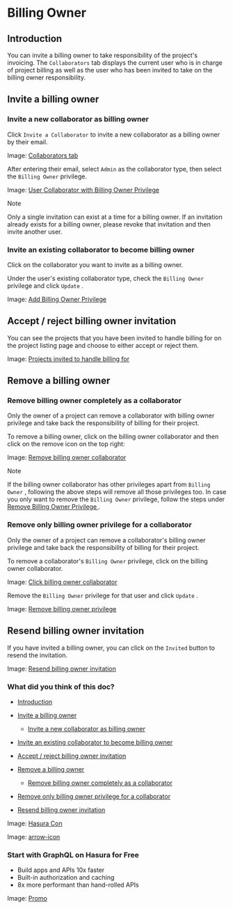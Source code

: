 # Billing Owner

## Introduction​

You can invite a billing owner to take responsibility of the project's invoicing. The `Collaborators` tab displays the
current user who is in charge of project billing as well as the user who has been invited to take on the billing owner
responsibility.

## Invite a billing owner​

### Invite a new collaborator as billing owner​

Click `Invite a Collaborator` to invite a new collaborator as a billing owner by their email.

Image: [ Collaborators tab ](https://hasura.io/docs/assets/images/collab-view-07c76ae25ec8ec6b6fe40e6f4cd55098.png)

After entering their email, select `Admin` as the collaborator type, then select the `Billing Owner` privilege.

Image: [ User Collaborator with Billing Owner Privilege ](https://hasura.io/docs/assets/images/invite-bm-collab-0d738bde8172f258876d2642705a28c3.png)

Note

Only a single invitation can exist at a time for a billing owner. If an invitation already exists for a billing owner,
please revoke that invitation and then invite another user.

### Invite an existing collaborator to become billing owner​

Click on the collaborator you want to invite as a billing owner.

Under the user's existing collaborator type, check the `Billing Owner` privilege and click `Update` .

Image: [ Add Billing Owner Privilege ](https://hasura.io/docs/assets/images/add-bm-privilege-0ae4f06a68dd39b2f60f11ef01373544.png)

## Accept / reject billing owner invitation​

You can see the projects that you have been invited to handle billing for on the project listing page and choose to
either accept or reject them.

Image: [ Projects invited to handle billing for ](https://hasura.io/docs/assets/images/project-bm-invitation-bb13180017606925ef85a465b292fe45.png)

## Remove a billing owner​

### Remove billing owner completely as a collaborator​

Only the owner of a project can remove a collaborator with billing owner privilege and take back the responsibility of
billing for their project.

To remove a billing owner, click on the billing owner collaborator and then click on the remove icon on the top right:

Image: [ Remove billing owner collaborator ](https://hasura.io/docs/assets/images/remove-bm-87ba43d148408a6d40ce6d9ccb74ea64.png)

Note

If the billing owner collaborator has other privileges apart from `Billing Owner` , following the above steps will remove
all those privileges too. In case you only want to remove the `Billing Owner` privilege, follow the steps under[ Remove Billing Owner Privilege ](https://hasura.io/docs/latest/hasura-cloud/account-management/billing/billing-owner/#remove_bm_privilege).

### Remove only billing owner privilege for a collaborator​

Only the owner of a project can remove a collaborator's billing owner privilege and take back the responsibility of
billing for their project.

To remove a collaborator's `Billing Owner` privilege, click on the billing owner collaborator.

Image: [ Click billing owner collaborator ](https://hasura.io/docs/assets/images/click-bm-collab-94921493346c758e739a75fc7452bf70.png)

Remove the `Billing Owner` privilege for that user and click `Update` .

Image: [ Remove billing owner privilege ](https://hasura.io/docs/assets/images/remove-bm-privilege-c625fb5cad9bb7811a8f97e751cd1a5e.png)

## Resend billing owner invitation​

If you have invited a billing owner, you can click on the `Invited` button to resend the invitation.

Image: [ Resend billing owner invitation ](https://hasura.io/docs/assets/images/resend-bm-invitation-c2ac7ffa6eea20bb9e79feec21b20199.png)

### What did you think of this doc?

- [ Introduction ](https://hasura.io/docs/latest/hasura-cloud/account-management/billing/billing-owner/#introduction)
- [ Invite a billing owner ](https://hasura.io/docs/latest/hasura-cloud/account-management/billing/billing-owner/#invite-a-billing-owner)
    - [ Invite a new collaborator as billing owner ](https://hasura.io/docs/latest/hasura-cloud/account-management/billing/billing-owner/#invite-a-new-collaborator-as-billing-owner)

- [ Invite an existing collaborator to become billing owner ](https://hasura.io/docs/latest/hasura-cloud/account-management/billing/billing-owner/#invite-an-existing-collaborator-to-become-billing-owner)
- [ Accept / reject billing owner invitation ](https://hasura.io/docs/latest/hasura-cloud/account-management/billing/billing-owner/#accept--reject-billing-owner-invitation)
- [ Remove a billing owner ](https://hasura.io/docs/latest/hasura-cloud/account-management/billing/billing-owner/#remove-a-billing-owner)
    - [ Remove billing owner completely as a collaborator ](https://hasura.io/docs/latest/hasura-cloud/account-management/billing/billing-owner/#remove-billing-owner-completely-as-a-collaborator)

- [ Remove only billing owner privilege for a collaborator ](https://hasura.io/docs/latest/hasura-cloud/account-management/billing/billing-owner/#remove_bm_privilege)
- [ Resend billing owner invitation ](https://hasura.io/docs/latest/hasura-cloud/account-management/billing/billing-owner/#resend-billing-owner-invitation)


Image: [ Hasura Con ](https://res.cloudinary.com/dh8fp23nd/image/upload/v1686154570/hasura-con-2023/has-con-light-date_r2a2ud.png)

Image: [ arrow-icon ](https://res.cloudinary.com/dh8fp23nd/image/upload/v1683723549/main-web/chevron-right_ldbi7d.png)

### Start with GraphQL on Hasura for Free

- Build apps and APIs 10x faster
- Built-in authorization and caching
- 8x more performant than hand-rolled APIs


Image: [ Promo ](https://hasura.io/docs/assets/images/hasura-free-ff60e409244e0ea12b5a3045d1a9096b.png)